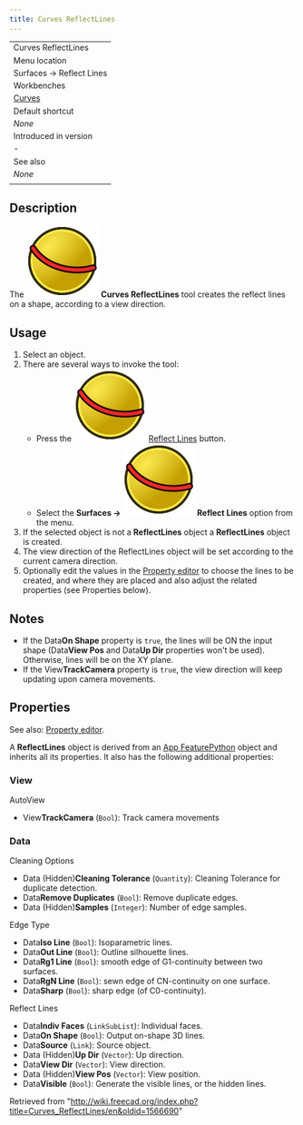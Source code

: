 ```yaml
---
title: Curves ReflectLines
---
```


|                                                |
| ---------------------------------------------- |
| Curves ReflectLines                            |
| Menu location                                  |
| Surfaces → Reflect Lines                       |
| Workbenches                                    |
| [Curves](/Curves_Workbench "Curves Workbench") |
| Default shortcut                               |
| _None_                                         |
| Introduced in version                          |
| -                                              |
| See also                                       |
| _None_                                         |
|                                                |

## Description

The ![](/src/assets/images/Curves_ReflectLines.svg) **Curves ReflectLines** tool creates the reflect lines on a shape, according to a view direction.

## Usage

1. Select an object.
2. There are several ways to invoke the tool:
   - Press the ![](/src/assets/images/Curves_ReflectLines.svg) [Reflect Lines](/Curves_ReflectLines "Curves ReflectLines") button.
   - Select the **Surfaces → ![](/src/assets/images/Curves_ReflectLines.svg) Reflect Lines** option from the menu.
3. If the selected object is not a **ReflectLines** object a **ReflectLines** object is created.
4. The view direction of the ReflectLines object will be set according to the current camera direction.
5. Optionally edit the values in the [Property editor](/Property_editor "Property editor") to choose the lines to be created, and where they are placed and also adjust the related properties (see Properties below).

## Notes

- If the Data**On Shape** property is `true`, the lines will be ON the input shape (Data**View Pos** and Data**Up Dir** properties won't be used).  
  Otherwise, lines will be on the XY plane.
- If the View**TrackCamera** property is `true`, the view direction will keep updating upon camera movements.

## Properties

See also: [Property editor](/Property_editor "Property editor").

A **ReflectLines** object is derived from an [App FeaturePython](/App_FeaturePython "App FeaturePython") object and inherits all its properties. It also has the following additional properties:

### View

AutoView

- View**TrackCamera** (`Bool`): Track camera movements

### Data

Cleaning Options

- Data (Hidden)**Cleaning Tolerance** (`Quantity`): Cleaning Tolerance for duplicate detection.
- Data**Remove Duplicates** (`Bool`): Remove duplicate edges.
- Data (Hidden)**Samples** (`Integer`): Number of edge samples.

Edge Type

- Data**Iso Line** (`Bool`): Isoparametric lines.
- Data**Out Line** (`Bool`): Outline silhouette lines.
- Data**Rg1 Line** (`Bool`): smooth edge of G1-continuity between two surfaces.
- Data**RgN Line** (`Bool`): sewn edge of CN-continuity on one surface.
- Data**Sharp** (`Bool`): sharp edge (of C0-continuity).

Reflect Lines

- Data**Indiv Faces** (`LinkSubList`): Individual faces.
- Data**On Shape** (`Bool`): Output on-shape 3D lines.
- Data**Source** (`Link`): Source object.
- Data (Hidden)**Up Dir** (`Vector`): Up direction.
- Data**View Dir** (`Vector`): View direction.
- Data (Hidden)**View Pos** (`Vector`): View position.
- Data**Visible** (`Bool`): Generate the visible lines, or the hidden lines.

Retrieved from "<http://wiki.freecad.org/index.php?title=Curves_ReflectLines/en&oldid=1566690>"

